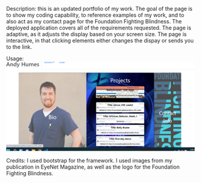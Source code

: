 Description: this is an updated portfolio of my work. The goal of the page is to show my coding capability, to reference examples of my work, and to also act as my contact page for the Foundation Fighting Blindness. The deployed application covers all of the requirements requested. The page is adaptive, as it adjusts the display based on your screen size. The page is interactive, in that clicking elements either changes the dispay or sends you to the link. 

Usage: 
![Screenshot](pagethumb.png)


Credits: 
I used bootstrap for the framework. I used images from my publication in EyeNet Magazine, as well as the logo for the Foundation Fighting Blindness. 